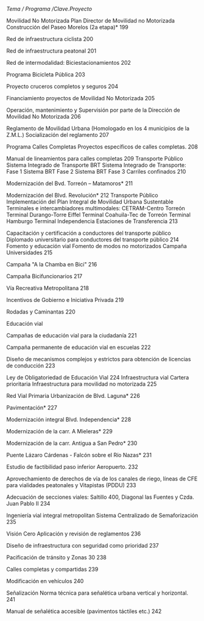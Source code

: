 
_Tema / Programa /Clave.Proyecto_

Movilidad No Motorizada
Plan Director de Movilidad no Motorizada
Construcción del Paseo Morelos (2a etapa)*
199


Red de infraestructura ciclista
200


Red de infraestructura peatonal
201


Red de intermodalidad: Biciestacionamientos
202


Programa Bicicleta Pública
203


Proyecto cruceros completos y seguros
204


Financiamiento proyectos de Movilidad No Motorizada
205


Operación, mantenimiento y Supervisión por parte de la Dirección de Movilidad No Motorizada
206

Reglamento de Movilidad Urbana (Homologado en los 4 municipios de la Z.M.L.)
Socialización del reglamento
207

Programa Calles Completas
Proyectos específicos de calles completas.
208


Manual de lineamientos para calles completas
209
Transporte Público
Sistema Integrado de Transporte BRT
Sistema Integrado de Transporte:
Fase 1 Sistema BRT
Fase 2 Sistema BRT
Fase 3 Carriles confinados
210


Modernización del Bvd. Torreón – Matamoros*
211


Modernización del Blvd. Revolución*
212
Transporte Público
Implementación del Plan Integral de Movilidad Urbana Sustentable
Terminales e intercambiadores multimodales:
CETRAM-Centro Torreón
Terminal Durango-Torre Eiffel
Terminal Coahuila-Tec de Torreón
Terminal Hamburgo
Terminal Independencia
Estaciones de Transferencia
213

Capacitación y certificación a conductores del transporte público
Diplomado universitario para conductores del transporte público
214
Fomento y educación vial
Fomento de modos no motorizados
Campaña Universidades
215


Campaña "A la Chamba en Bici"
216


Campaña Bicifuncionarios
217


Vía Recreativa Metropolitana
218


Incentivos de Gobierno e Iniciativa Privada
219


Rodadas y Caminantas
220

Educación vial

Campañas de educación vial para la ciudadanía
221


Campaña permanente de educación vial en escuelas
222


Diseño de mecanismos complejos y estrictos para obtención de licencias de conducción
223


Ley de Obligatoriedad de Educación Vial
224
Infraestructura vial
Cartera prioritaria
Infraestructura para movilidad no motorizada
225

Red Vial Primaria
Urbanización de Blvd. Laguna*
226


Pavimentación*
227


Modernización integral Blvd. Independencia*
228


Modernización de la carr. A Mieleras*
229


Modernización de la carr. Antigua a San Pedro*
230


Puente Lázaro Cárdenas - Falcón sobre el Río Nazas*
231


Estudio de factibilidad paso inferior Aeropuerto.
232


Aprovechamiento de derechos de vía de los canales de riego, líneas de CFE para vialidades peatonales y Vitapistas (PDDU)
233


Adecuación de secciones viales: Saltillo 400, Diagonal las Fuentes y Czda. Juan Pablo II
234

Ingeniería vial integral metropolitan
Sistema Centralizado de Semaforización
235

Visión Cero
Aplicación y revisión de reglamentos
236


Diseño de infraestructura con seguridad como prioridad
237


Pacificación de tránsito y Zonas 30
238


Calles completas y compartidas
239


Modificación en vehículos
240

Señalización
Norma técnica para señalética urbana vertical y horizontal.
241


Manual de señalética accesible (pavimentos táctiles etc.)
242
